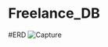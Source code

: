 # Freelance_DB
#ERD 
![Capture](https://user-images.githubusercontent.com/98677120/230500059-cd1a8d0b-483c-48ff-b513-a4db8c23e45d.JPG)
